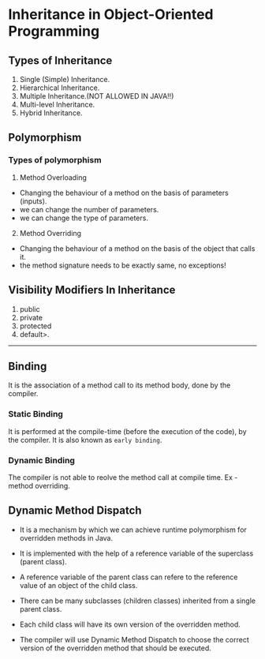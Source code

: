 # Inheritance in Object-Oriented Programming

## Types of Inheritance
1. Single (Simple) Inheritance.
2. Hierarchical Inheritance.
3. Multiple Inheritance.(NOT ALLOWED IN JAVA!!)
4. Multi-level Inheritance.
5. Hybrid Inheritance.

## Polymorphism
### Types of polymorphism
1. Method Overloading
- Changing the behaviour of a method on the basis of parameters (inputs).
- we can change the number of parameters.
- we can change the type of parameters.
 
2. Method Overriding
- Changing the behaviour of a method on the basis of the object that calls it.
- the method signature needs to be exactly same, no exceptions!

## Visibility Modifiers In Inheritance
1. public
2. private
3. protected
4. default>.

--- 
## Binding
It is the association of a method call to its method body, done by the compiler.

### Static Binding
It is performed at the compile-time (before the execution of the code),
by the compiler. It is also known as `early binding`.

### Dynamic Binding
The compiler is not able to reolve the method call at compile time.
Ex - method overriding.

## Dynamic Method Dispatch
- It is a mechanism by which we can achieve runtime polymorphism for overridden methods 
in Java.

- It is implemented with the help of a reference variable of the superclass (parent class).

- A reference variable of the parent class can refere to the reference value of 
an object of the child class.

- There can be many subclasses (children classes) inherited from a single parent class.

- Each child class will have its own version of the overridden method.

- The compiler will use Dynamic Method Dispatch to choose the correct version of
the overridden method that should be executed.
 